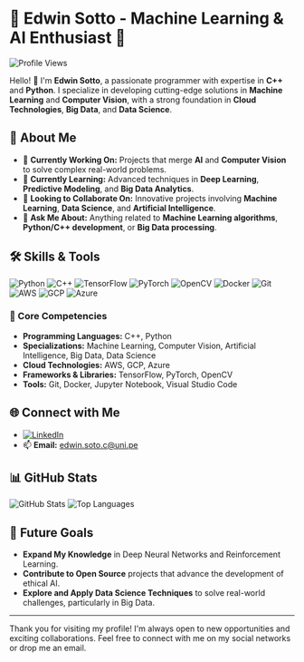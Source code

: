 # 🌟 Edwin Sotto - Machine Learning & AI Enthusiast 🌟

![Profile Views](https://komarev.com/ghpvc/?username=EdwinSotto123&color=blueviolet&style=flat-square)

Hello! 👋 I'm **Edwin Sotto**, a passionate programmer with expertise in **C++** and **Python**. I specialize in developing cutting-edge solutions in **Machine Learning** and **Computer Vision**, with a strong foundation in **Cloud Technologies**, **Big Data**, and **Data Science**.

## 🚀 About Me

- 🔭 **Currently Working On:** Projects that merge **AI** and **Computer Vision** to solve complex real-world problems.
- 🌱 **Currently Learning:** Advanced techniques in **Deep Learning**, **Predictive Modeling**, and **Big Data Analytics**.
- 👯 **Looking to Collaborate On:** Innovative projects involving **Machine Learning**, **Data Science**, and **Artificial Intelligence**.
- 💬 **Ask Me About:** Anything related to **Machine Learning algorithms**, **Python/C++ development**, or **Big Data processing**.

## 🛠️ Skills & Tools

![Python](https://img.shields.io/badge/-Python-3776AB?style=flat-square&logo=python&logoColor=white)
![C++](https://img.shields.io/badge/-C++-00599C?style=flat-square&logo=cplusplus&logoColor=white)
![TensorFlow](https://img.shields.io/badge/-TensorFlow-FF6F00?style=flat-square&logo=tensorflow&logoColor=white)
![PyTorch](https://img.shields.io/badge/-PyTorch-EE4C2C?style=flat-square&logo=pytorch&logoColor=white)
![OpenCV](https://img.shields.io/badge/-OpenCV-5C3EE8?style=flat-square&logo=opencv&logoColor=white)
![Docker](https://img.shields.io/badge/-Docker-2496ED?style=flat-square&logo=docker&logoColor=white)
![Git](https://img.shields.io/badge/-Git-F05032?style=flat-square&logo=git&logoColor=white)
![AWS](https://img.shields.io/badge/-AWS-232F3E?style=flat-square&logo=amazon-aws&logoColor=white)
![GCP](https://img.shields.io/badge/-GCP-4285F4?style=flat-square&logo=google-cloud&logoColor=white)
![Azure](https://img.shields.io/badge/-Azure-0078D4?style=flat-square&logo=microsoft-azure&logoColor=white)

### 🔧 Core Competencies
- **Programming Languages:** C++, Python
- **Specializations:** Machine Learning, Computer Vision, Artificial Intelligence, Big Data, Data Science
- **Cloud Technologies:** AWS, GCP, Azure
- **Frameworks & Libraries:** TensorFlow, PyTorch, OpenCV
- **Tools:** Git, Docker, Jupyter Notebook, Visual Studio Code

## 🌐 Connect with Me

- [![LinkedIn](https://img.shields.io/badge/-LinkedIn-0A66C2?style=flat-square&logo=linkedin&logoColor=white)](https://www.linkedin.com/in/edwin-isaac-soto-cossio-392603298/)
- 📫 **Email:** [edwin.soto.c@uni.pe](mailto:edwin.soto.c@uni.pe)

## 📊 GitHub Stats

![GitHub Stats](https://github-readme-stats.vercel.app/api?username=EdwinSotto123&show_icons=true&theme=radical)
![Top Languages](https://github-readme-stats.vercel.app/api/top-langs/?username=EdwinSotto123&layout=compact&theme=radical)

## 🎯 Future Goals

- **Expand My Knowledge** in Deep Neural Networks and Reinforcement Learning.
- **Contribute to Open Source** projects that advance the development of ethical AI.
- **Explore and Apply Data Science Techniques** to solve real-world challenges, particularly in Big Data.

---

Thank you for visiting my profile! I'm always open to new opportunities and exciting collaborations. Feel free to connect with me on my social networks or drop me an email.
